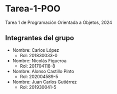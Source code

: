 # Tarea-1-POO
Tarea 1 de Programación Orientada a Objetos, 2024
## Integrantes del grupo
- Nombre: Carlos López 
  - Rol: 201830033-0
- Nombre: Nicolás Figueroa
  - Rol: 201704118-8
- Nombre: Alonso Castillo Pinto
  - Rol: 202004589-5
- Nombre: Juan Carlos Gutiérrez
  - Rol: 201930041-5
